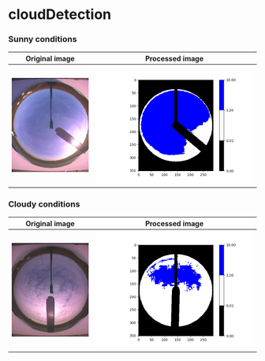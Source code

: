 # cloudDetection

<!--![alt text](sunny.png "Sunny")
![alt text](cloudy.png "Cloudy")-->

### Sunny conditions

Original image             | Processed image
:-------------------------:|:-------------------------:
![](processed_images/sunny_original.jpg)  |  ![](processed_images/sunny_processed.png)

### Cloudy conditions

Original image             | Processed image
:-------------------------:|:-------------------------:
![](processed_images/cloudy_original.jpg)  |  ![](processed_images/cloudy_processed.png)
